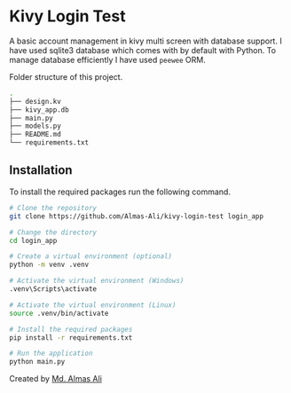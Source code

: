 # Kivy Login Test

A basic account management in kivy multi screen with database support. I have used sqlite3 database which comes with by default with Python. To manage database efficiently I have used `peewee` ORM.

Folder structure of this project.

```bash
.
├── design.kv
├── kivy_app.db
├── main.py
├── models.py
├── README.md
└── requirements.txt
```

## Installation

To install the required packages run the following command.

```bash
# Clone the repository
git clone https://github.com/Almas-Ali/kivy-login-test login_app

# Change the directory
cd login_app

# Create a virtual environment (optional)
python -m venv .venv

# Activate the virtual environment (Windows)
.venv\Scripts\activate

# Activate the virtual environment (Linux)
source .venv/bin/activate

# Install the required packages
pip install -r requirements.txt

# Run the application
python main.py
```

Created by [Md. Almas Ali][almas]

[almas]: https://github.com/Almas-Ali "Md. Almas Ali"

